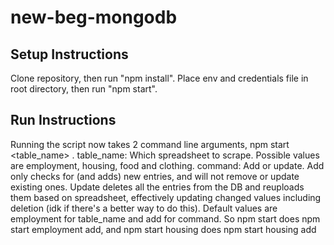 # new-beg-mongodb
## Setup Instructions
Clone repository, then run "npm install". Place env and credentials file in root directory, then run "npm start".
## Run Instructions
Running the script now takes 2 command line arguments, npm start <table_name> <command>.
table_name: Which spreadsheet to scrape. Possible values are employment, housing, food and clothing.
command: Add or update. Add only checks for (and adds) new entries, and will not remove or update existing ones. Update deletes all the entries from the DB and reuploads them based on spreadsheet, effectively updating changed values including deletion (idk if there's a better way to do this).
Default values are employment for table_name and add for command. So npm start does npm start employment add, and npm start housing does npm start housing add
